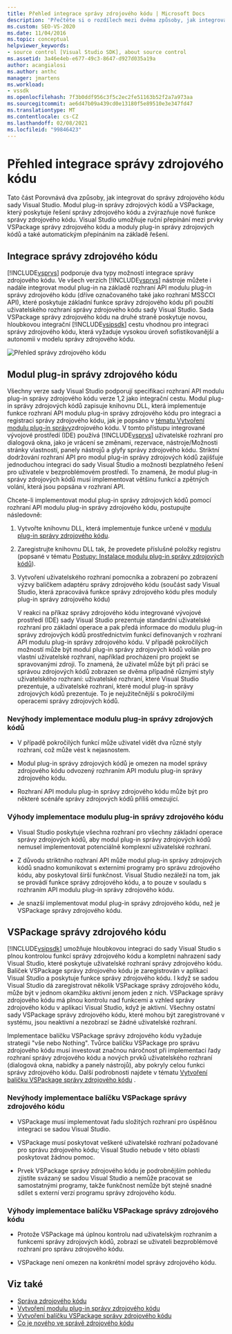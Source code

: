 ```yaml
---
title: Přehled integrace správy zdrojového kódu | Microsoft Docs
description: 'Přečtěte si o rozdílech mezi dvěma způsoby, jak integrovat správu zdrojového kódu do sady Visual Studio: modul plug-in správy zdrojových kódů a VSPackage.'
ms.custom: SEO-VS-2020
ms.date: 11/04/2016
ms.topic: conceptual
helpviewer_keywords:
- source control [Visual Studio SDK], about source control
ms.assetid: 3a46e4eb-e677-49c3-8647-d927d035a19a
author: acangialosi
ms.author: anthc
manager: jmartens
ms.workload:
- vssdk
ms.openlocfilehash: 7f3b0ddf956c3f5c2ec2fe51163b52f2a7a973aa
ms.sourcegitcommit: ae6d47b09a439cd0e13180f5e89510e3e347fd47
ms.translationtype: MT
ms.contentlocale: cs-CZ
ms.lasthandoff: 02/08/2021
ms.locfileid: "99846423"
---
```

# <a name="source-control-integration-overview"></a>Přehled integrace správy zdrojového kódu
Tato část Porovnává dva způsoby, jak integrovat do správy zdrojového kódu sady Visual Studio. Modul plug-in správy zdrojových kódů a VSPackage, který poskytuje řešení správy zdrojového kódu a zvýrazňuje nové funkce správy zdrojového kódu. Visual Studio umožňuje ruční přepínání mezi prvky VSPackage správy zdrojového kódu a moduly plug-in správy zdrojových kódů a také automatickým přepínáním na základě řešení.

## <a name="source-control-integration"></a>Integrace správy zdrojového kódu
 [!INCLUDE[vsprvs](../../code-quality/includes/vsprvs_md.md)] podporuje dva typy možností integrace správy zdrojového kódu. Ve všech verzích [!INCLUDE[vsprvs](../../code-quality/includes/vsprvs_md.md)] nástroje můžete i nadále integrovat modul plug-in na základě rozhraní API modulu plug-in správy zdrojového kódu (dříve označovaného také jako rozhraní MSSCCI API), které poskytuje základní funkce správy zdrojového kódu při použití uživatelského rozhraní správy zdrojového kódu sady Visual Studio. Sada VSPackage správy zdrojového kódu na druhé straně poskytuje novou, hloubkovou integrační [!INCLUDE[vsipsdk](../../extensibility/includes/vsipsdk_md.md)] cestu vhodnou pro integraci správy zdrojového kódu, která vyžaduje vysokou úroveň sofistikovanější a autonomii v modelu správy zdrojového kódu.

 ![Přehled správy zdrojového kódu](../../extensibility/internals/media/sourcectnrloverview.gif "SourceCtnrlOverview")

## <a name="source-control-plug-in"></a>Modul plug-in správy zdrojového kódu
 Všechny verze sady Visual Studio podporují specifikaci rozhraní API modulu plug-in správy zdrojového kódu verze 1,2 jako integrační cestu. Modul plug-in správy zdrojových kódů zapisuje knihovnu DLL, která implementuje funkce rozhraní API modulu plug-in správy zdrojového kódu pro integraci a registraci správy zdrojového kódu, jak je popsáno v [tématu Vytvoření modulu plug-in správy](../../extensibility/internals/creating-a-source-control-plug-in.md)zdrojového kódu. V tomto přístupu integrované vývojové prostředí (IDE) používá [!INCLUDE[vsprvs](../../code-quality/includes/vsprvs_md.md)] uživatelské rozhraní pro dialogová okna, jako je vrácení se změnami, rezervace, nástroje/Možnosti stránky vlastností, panely nástrojů a glyfy správy zdrojového kódu. Striktní dodržování rozhraní API pro modul plug-in správy zdrojových kódů zajišťuje jednoduchou integraci do sady Visual Studio a možnosti bezplatného řešení pro uživatele v bezproblémovém prostředí. To znamená, že modul plug-in správy zdrojových kódů musí implementovat většinu funkcí a zpětných volání, která jsou popsána v rozhraní API.

 Chcete-li implementovat modul plug-in správy zdrojových kódů pomocí rozhraní API modulu plug-in správy zdrojového kódu, postupujte následovně:

1. Vytvořte knihovnu DLL, která implementuje funkce určené v [modulu plug-in správy zdrojového kódu](../../extensibility/source-control-plug-ins.md).

2. Zaregistrujte knihovnu DLL tak, že provedete příslušné položky registru (popsané v tématu [Postupy: Instalace modulu plug-in správy zdrojových kódů](../../extensibility/internals/how-to-install-a-source-control-plug-in.md)).

3. Vytvoření uživatelského rozhraní pomocníka a zobrazení po zobrazení výzvy balíčkem adaptéru správy zdrojového kódu (součást sady Visual Studio, která zpracovává funkce správy zdrojového kódu přes moduly plug-in správy zdrojového kódu)

   V reakci na příkaz správy zdrojového kódu integrované vývojové prostředí (IDE) sady Visual Studio prezentuje standardní uživatelské rozhraní pro základní operace a pak předá informace do modulu plug-in správy zdrojových kódů prostřednictvím funkcí definovaných v rozhraní API modulu plug-in správy zdrojového kódu. V případě pokročilých možností může být modul plug-in správy zdrojových kódů volán pro vlastní uživatelské rozhraní, například procházení pro projekt se spravovanými zdroji. To znamená, že uživatel může být při práci se správou zdrojových kódů zobrazen se dvěma případně různými styly uživatelského rozhraní: uživatelské rozhraní, které Visual Studio prezentuje, a uživatelské rozhraní, které modul plug-in správy zdrojových kódů prezentuje. To je nejužitečnější s pokročilými operacemi správy zdrojových kódů.

### <a name="drawbacks-to-implementing-a-source-control-plug-in"></a>Nevýhody implementace modulu plug-in správy zdrojových kódů

- V případě pokročilých funkcí může uživatel vidět dva různé styly rozhraní, což může vést k nejasnostem.

- Modul plug-in správy zdrojových kódů je omezen na model správy zdrojového kódu odvozený rozhraním API modulu plug-in správy zdrojového kódu.

- Rozhraní API modulu plug-in správy zdrojového kódu může být pro některé scénáře správy zdrojových kódů příliš omezující.

### <a name="advantages-to-implementing-a-source-control-plug-in"></a>Výhody implementace modulu plug-in správy zdrojového kódu

- Visual Studio poskytuje všechna rozhraní pro všechny základní operace správy zdrojových kódů, aby modul plug-in správy zdrojových kódů nemusel implementovat potenciálně komplexní uživatelské rozhraní.

- Z důvodu striktního rozhraní API může modul plug-in správy zdrojových kódů snadno komunikovat s externími programy pro správu zdrojového kódu, aby poskytoval širší funkčnost. Visual Studio nezáleží na tom, jak se provádí funkce správy zdrojového kódu, a to pouze v souladu s rozhraním API modulu plug-in správy zdrojového kódu.

- Je snazší implementovat modul plug-in správy zdrojového kódu, než je VSPackage správy zdrojového kódu.

## <a name="source-control-vspackage"></a>VSPackage správy zdrojového kódu
 [!INCLUDE[vsipsdk](../../extensibility/includes/vsipsdk_md.md)] umožňuje hloubkovou integraci do sady Visual Studio s plnou kontrolou funkcí správy zdrojového kódu a kompletní nahrazení sady Visual Studio, které poskytuje uživatelské rozhraní správy zdrojového kódu. Balíček VSPackage správy zdrojového kódu je zaregistrován v aplikaci Visual Studio a poskytuje funkce správy zdrojového kódu. I když se sadou Visual Studio dá zaregistrovat několik VSPackage správy zdrojového kódu, může být v jednom okamžiku aktivní jenom jeden z nich. VSPackage správy zdrojového kódu má plnou kontrolu nad funkcemi a vzhled správy zdrojového kódu v aplikaci Visual Studio, když je aktivní. Všechny ostatní sady VSPackage správy zdrojového kódu, které mohou být zaregistrované v systému, jsou neaktivní a nezobrazí se žádné uživatelské rozhraní.

 Implementace balíčku VSPackage správy zdrojového kódu vyžaduje strategii "vše nebo Nothing". Tvůrce balíčku VSPackage pro správu zdrojového kódu musí investovat značnou náročnost při implementaci řady rozhraní správy zdrojového kódu a nových prvků uživatelského rozhraní (dialogová okna, nabídky a panely nástrojů), aby pokryly celou funkci správy zdrojového kódu. Další podrobnosti najdete v tématu [Vytvoření balíčku VSPackage správy zdrojového kódu](../../extensibility/internals/creating-a-source-control-vspackage.md) .

### <a name="drawbacks-to-implementing-a-source-control-vspackage"></a>Nevýhody implementace balíčku VSPackage správy zdrojového kódu

- VSPackage musí implementovat řadu složitých rozhraní pro úspěšnou integraci se sadou Visual Studio.

- VSPackage musí poskytovat veškeré uživatelské rozhraní požadované pro správu zdrojového kódu; Visual Studio nebude v této oblasti poskytovat žádnou pomoc.

- Prvek VSPackage správy zdrojového kódu je podrobnějším pohledu zjistíte svázaný se sadou Visual Studio a nemůže pracovat se samostatnými programy, takže funkčnost nemůže být stejně snadné sdílet s externí verzí programu správy zdrojového kódu.

### <a name="advantages-to-implementing-a-source-control-vspackage"></a>Výhody implementace balíčku VSPackage správy zdrojového kódu

- Protože VSPackage má úplnou kontrolu nad uživatelským rozhraním a funkcemi správy zdrojových kódů, zobrazí se uživateli bezproblémové rozhraní pro správu zdrojového kódu.

- VSPackage není omezen na konkrétní model správy zdrojového kódu.

## <a name="see-also"></a>Viz také
- [Správa zdrojového kódu](../../extensibility/internals/source-control.md)
- [Vytvoření modulu plug-in správy zdrojového kódu](../../extensibility/internals/creating-a-source-control-plug-in.md)
- [Vytvoření balíčku VSPackage správy zdrojového kódu](../../extensibility/internals/creating-a-source-control-vspackage.md)
- [Co je nového ve správě zdrojového kódu](../../extensibility/internals/what-s-new-in-source-control.md)
